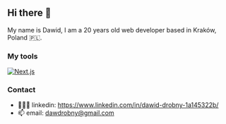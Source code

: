 ## Hi there 👋
My name is Dawid, I am a 20 years old web developer based in Kraków, Poland 🇵🇱.

### My tools
<div>
<a href='https://nextjs.org/' target="_blank"><img alt='Next.js' src='https://img.shields.io/badge/Nextjs-100000?style=for-the-badge&logo=Next.js&logoColor=FFFFFF&labelColor=000000&color=000000'/></a>
</div>

### Contact
- 👨🏻‍💻 linkedin: https://www.linkedin.com/in/dawid-drobny-1a145322b/
- 📫 email: dawdrobny@gmail.com
